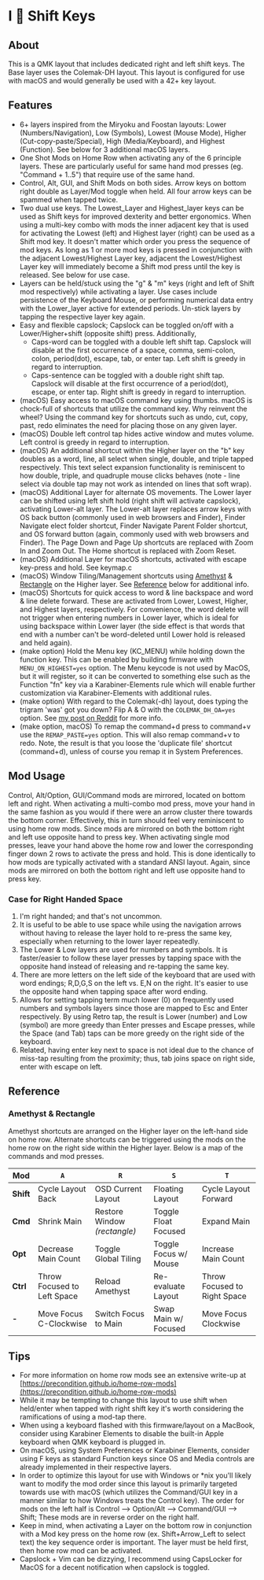 # I 🖤 Shift Keys

## About

This is a QMK layout that includes dedicated right and left shift keys. The Base layer uses the Colemak-DH layout. This layout is configured for use with macOS and would generally be used with a 42+ key layout.

## Features

- 6+ layers inspired from the Miryoku and Foostan layouts: Lower (Numbers/Navigation), Low (Symbols), Lowest (Mouse Mode), Higher (Cut-copy-paste/Special), High (Media/Keyboard), and Highest (Function). See below for 3 additional macOS layers.
- One Shot Mods on Home Row when activating any of the 6 principle layers. These are particularly useful for same hand mod presses (eg. "Command + 1..5") that require use of the same hand.
- Control, Alt, GUI, and Shift Mods on both sides. Arrow keys on bottom right double as Layer/Mod toggle when held. All four arrow keys can be spammed when tapped twice.
- Two dual use keys. The Lowest_Layer and Highest_layer keys can be used as Shift keys for improved dexterity and better ergonomics. When using a multi-key combo with mods the inner adjacent key that is used for activating the Lowest (left) and Highest layer (right) can be used as a Shift mod key. It doesn't matter which order you press the sequence of mod keys. As long as 1 or more mod keys is pressed in conjunction with the adjacent Lowest/Highest Layer key, adjacent the Lowest/Highest Layer key will immediately become a Shift mod press until the key is released. See below for use case.
- Layers can be held/stuck using the "g" & "m" keys (right and left of Shift mod respectively) while activating a layer. Use cases include persistence of the Keyboard Mouse, or performing numerical data entry with the Lower_layer active for extended periods. Un-stick layers by tapping the respective layer key again.
- Easy and flexible capslock; Capslock can be toggled on/off with a Lower/Higher+shift (opposite shift) press. Additionally,
  - Caps-word can be toggled with a double left shift tap. Capslock will disable at the first occurrence of a space, comma, semi-colon, colon, period(dot), escape, tab, or enter tap. Left shift is greedy in regard to interruption.
  - Caps-sentence can be toggled with a double right shift tap. Capslock will disable at the first occurrence of a period(dot), escape, or enter tap. Right shift is greedy in regard to interruption.
- (macOS) Easy access to macOS command key using thumbs. macOS is chock-full of shortcuts that utilize the command key. Why reinvent the wheel? Using the command key for shortcuts such as undo, cut, copy, past, redo eliminates the need for placing those on any given layer.
- (macOS) Double left control tap hides active window and mutes volume. Left control is greedy in regard to interruption.
- (macOS) An additional shortcut within the Higher layer on the "b" key doubles as a word, line, all select when single, double, and triple tapped respectively. This text select expansion functionality is reminiscent to how double, triple, and quadruple mouse clicks behaves (note - line select via double tap may not work as intended on lines that soft wrap).
- (macOS) Additional Layer for alternate OS movements. The Lower layer can be shifted using left shift hold (right shift will activate capslock), activating Lower-alt layer. The Lower-alt layer replaces arrow keys with OS back button (commonly used in web browsers and Finder), Finder Navigate elect folder shortcut, Finder Navigate Parent Folder shortcut, and OS forward button (again, commonly used with web browsers and Finder). The Page Down and Page Up shortcuts are replaced with Zoom In and Zoom Out. The Home shortcut is replaced with Zoom Reset.
- (macOS) Additional Layer for macOS shortcuts, activated with escape key-press and hold. See keymap.c
- (macOS) Window Tiling/Management shortcuts using [Amethyst](https://ianyh.com/amethyst/)
& [Rectangle](https://rectangleapp.com/) on the Higher layer. See [Reference](#WindowMgtRef) below for additional info.
- (macOS) Shortcuts for quick access to word & line backspace and word & line delete forward. These are activated from Lower, Lowest, Higher, and Highest layers, respectively. For convenience, the word delete will not trigger when entering numbers in Lower layer, which is ideal for using backspace within Lower layer (the side effect is that words that end with a number can't be word-deleted until Lower hold is released and held again).
- (make option) Hold the Menu key (KC_MENU) while holding down the function key. This can be enabled by building firmware with `MENU_ON_HIGHEST=yes` option. The Menu keycode is not used by MacOS, but it will register, so it can be converted to something else such as the Function "fn" key via a Karabiner-Elements rule which will enable further customization via Karabiner-Elements with additional rules.
- (make option) With regard to the Colemak(-dh) layout, does typing the trigram 'was' got you down? Flip A & O with the `COLEMAK_DH_OA=yes` option. See [my post on Reddit](https://www.reddit.com/r/KeyboardLayouts/comments/ovig4y/colemakdh_with_a_and_o_swapped/) for more info.
- (make option, macOS) To remap the command+d press to command+v use the `REMAP_PASTE=yes` option. This will also remap command+v to redo. Note, the result is that you loose the 'duplicate file' shortcut (command+d), unless of course you remap it in System Preferences.

## Mod Usage

Control, Alt/Option, GUI/Command mods are mirrored, located on bottom left and right. When activating a multi-combo mod press, move your hand in the same fashion as you would if there were an arrow cluster there towards the bottom corner. Effectively, this in turn should feel very reminiscent to using home row mods. Since mods are mirrored on both the bottom right and left use opposite hand to press key. When activating single mod presses, leave your hand above the home row and lower the corresponding finger down 2 rows to activate the press and hold. This is done identically to how mods are typically activated with a standard ANSI layout. Again, since mods are mirrored on both the bottom right and left use opposite hand to press key.

### Case for Right Handed Space

1. I'm right handed; and that's not uncommon.
2. It is useful to be able to use space while using the navigation arrows without having to release the layer hold to re-press the same
   key, especially when returning to the lower layer repeatedly.
3. The Lower & Low layers are used for numbers and symbols. It is faster/easier to follow these layer presses by tapping space with the opposite hand instead of releasing and re-tapping the same key.
4. There are more letters on the left side of the keyboard that are used with word endings; R,D,G,S on the left vs. E,N on the right. It's easier to use the opposite hand when tapping space after word ending.
5. Allows for setting tapping term much lower (0) on frequently used numbers and symbols layers since those are mapped to Esc and Enter respectively. By using Retro tap, the result is Lower (number) and Low (symbol) are more greedy than Enter presses and Escape presses, while the Space (and Tab) taps can be more greedy on the right side of the keyboard.
6. Related, having enter key next to space is not ideal due to the chance of miss-tap resulting from the proximity; thus, tab joins space on right side, enter with escape on left.

## Reference

<span id="WindowMgtRef" />

### Amethyst & Rectangle

Amethyst shortcuts are arranged on the Higher layer on the left-hand side on home row. Alternate shortcuts can be triggered using the mods on the home row on the right side within the Higher layer. Below is a map of the commands and mod presses.

| **Mod** | `A` | `R`  | `S` | `T` |
|--- | --- | --- | --- | ---|
|**Shift**|Cycle Layout Back|OSD Current Layout|Floating Layout|Cycle Layout Forward|
|**Cmd**|Shrink Main|Restore Window *(rectangle)*|Toggle Float Focused|Expand Main|
|**Opt**|Decrease Main Count|Toggle Global Tiling|Toggle Focus w/ Mouse|Increase Main Count|
|**Ctrl**|Throw Focused to Left Space|Reload Amethyst|Re-evaluate Layout|Throw Focused to Right Space|
|**-**|Move Focus C-Clockwise|Switch Focus to Main|Swap Main w/ Focused|Move Focus Clockwise|

## Tips

-   For more information on home row mods see an extensive write-up at [https://precondition.github.io/home-row-mods](https://precondition.github.io/home-row-mods)
-   While it may be tempting to change this layout to use shift when held/enter when tapped with right shift key it's worth considering the ramifications of using a mod-tap there.
-   When using a keyboard flashed with this firmware/layout on a MacBook, consider using Karabiner Elements to disable the built-in Apple keyboard when QMK keyboard is plugged in.
-   On macOS, using System Preferences or Karabiner Elements, consider using F keys as standard Function keys since OS and Media controls are already implemented in their respective layers.
-   In order to optimize this layout for use with Windows or \*nix you'll likely want to modify the mod order since this layout is primarily targeted towards use with macOS (which utilizes the Command/GUI key in a manner similar to how Windows treats the Control key). The order for mods on the left half is Control --> Option/Alt --> Command/GUI --> Shift; These mods are in reverse order on the right half.
-   Keep in mind, when activating a Layer on the bottom row in conjunction with a Mod key press on the home row (ex. Shift+Arrow_Left to select text) the key sequence order is important. The layer must be held first, then home row mod can be activated.
-   Capslock + Vim can be dizzying, I recommend using CapsLocker for MacOS for a decent notification when capslock is toggled.
